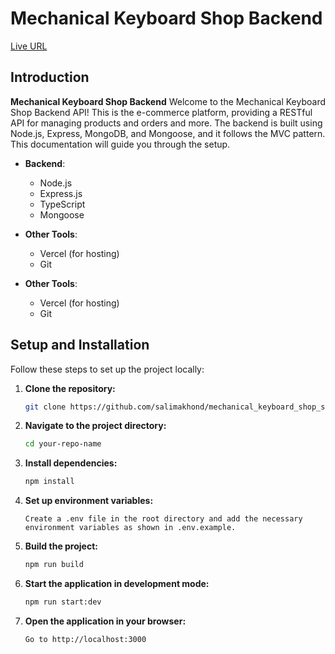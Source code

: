 # Mechanical Keyboard Shop Backend

[Live URL](https://mechanical-keyboard-mu.vercel.app/)

## Introduction

**Mechanical Keyboard Shop Backend** Welcome to the Mechanical Keyboard Shop Backend API! This is the e-commerce platform, providing a RESTful API for managing products and orders and more. The backend is built using Node.js, Express, MongoDB, and Mongoose, and it follows the MVC pattern. This documentation will guide you through the setup.

- **Backend**:

  - Node.js
  - Express.js
  - TypeScript
  - Mongoose

- **Other Tools**:

  - Vercel (for hosting)
  - Git

- **Other Tools**:
  - Vercel (for hosting)
  - Git

## Setup and Installation

Follow these steps to set up the project locally:

1. **Clone the repository:**
   ```sh
   git clone https://github.com/salimakhond/mechanical_keyboard_shop_serverSide.git
   ```
2. **Navigate to the project directory:**
   ```sh
   cd your-repo-name
   ```
3. **Install dependencies:**
   ```sh
   npm install
   ```
4. **Set up environment variables:**
   ```
   Create a .env file in the root directory and add the necessary environment variables as shown in .env.example.
   ```
5. **Build the project:**
   ```sh
   npm run build
   ```
6. **Start the application in development mode:**
   ```sh
   npm run start:dev
   ```
7. **Open the application in your browser:**
   ```
   Go to http://localhost:3000
   ```

